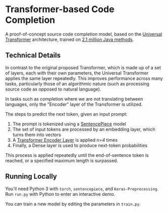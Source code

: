 # Transformer-based Code Completion

A proof-of-concept source code completion model,
based on the [Universal Transformer](https://arxiv.org/abs/1807.03819) 
architecture, trained on [2.1 million Java methods](http://leclair.tech/data/funcom/).

## Technical Details

In contrast to the original proposed Transformer, which is made up of a set of
layers, each with their own parameters, the Universal Transformer applies the same
layer repeatedly. This improves performance across many tasks, particularly
those of an algorithmic nature (such as processing source code as opposed to 
natural language).

In tasks such as completion where we are not translating between languages,
only the "Encoder" layer of the Transformer is utilized.

The steps to predict the next token, given an input prompt:
1. The prompt is tokenized using a [SentencePiece](https://github.com/google/sentencepiece) model
2. The set of input tokens are processed by an embedding layer, which turns
them into vectors
3. A [Transformer Encoder Layer](https://pytorch.org/docs/master/generated/torch.nn.TransformerEncoderLayer.html) 
is applied *n=4* times
4. Finally, a Dense layer is used to produce next-token probabilities

This process is applied repeatedly until the end-of-sentence token is reached,
or a specified maximum length is surpassed.

## Running Locally
You'll need Python 3 with `torch`, `sentencepiece`, and `Keras-Preprocessing`.
Run ``run.py`` with Python to enter an interactive demo.

You can train a new model by editing the parameters in ``train.py``.
